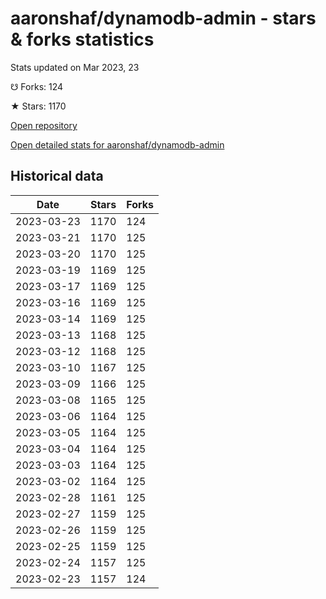 # aaronshaf/dynamodb-admin - stars & forks statistics

Stats updated on Mar 2023, 23

☋ Forks: 124

★ Stars: 1170

[Open repository](https://github.com/aaronshaf/dynamodb-admin)

[Open detailed stats for aaronshaf/dynamodb-admin](https://reviewgithub.com/rep/aaronshaf/dynamodb-admin)

## Historical data
| Date | Stars | Forks |
|------|-------|-------|
| 2023-03-23 | 1170 | 124 | 
| 2023-03-21 | 1170 | 125 | 
| 2023-03-20 | 1170 | 125 | 
| 2023-03-19 | 1169 | 125 | 
| 2023-03-17 | 1169 | 125 | 
| 2023-03-16 | 1169 | 125 | 
| 2023-03-14 | 1169 | 125 | 
| 2023-03-13 | 1168 | 125 | 
| 2023-03-12 | 1168 | 125 | 
| 2023-03-10 | 1167 | 125 | 
| 2023-03-09 | 1166 | 125 | 
| 2023-03-08 | 1165 | 125 | 
| 2023-03-06 | 1164 | 125 | 
| 2023-03-05 | 1164 | 125 | 
| 2023-03-04 | 1164 | 125 | 
| 2023-03-03 | 1164 | 125 | 
| 2023-03-02 | 1164 | 125 | 
| 2023-02-28 | 1161 | 125 | 
| 2023-02-27 | 1159 | 125 | 
| 2023-02-26 | 1159 | 125 | 
| 2023-02-25 | 1159 | 125 | 
| 2023-02-24 | 1157 | 125 | 
| 2023-02-23 | 1157 | 124 | 

